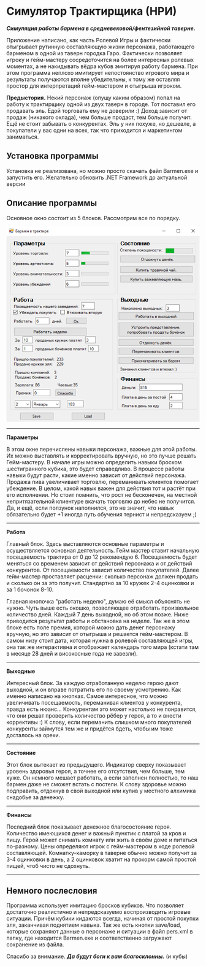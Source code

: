 Симулятор Трактирщика (НРИ)
=====================================
***Симуляция работы бармена в средневековой/фентезийной таверне.***

Приложение написано, как часть Ролевой Игры и фактически отыгрывает рутинную составляющую жизни персонажа, 
работающего барменом в одной из таверн городка Гаро. Фактически позволяет игроку и гейм-мастеру сосредоточится
на более интересных ролевых моментах, а не накидывать вёдра кубов эмитируя работу бармена. При этом программа неплохо 
имитирует непостоянство игрового мира и результаты получаются вполне убедительны, к тому же оставляя простор для интерпретаций 
гейм-мастером и отыгрыша игроком.

**Предыстория.** Некий персонаж (опущу каким образом) попал на работу к трактирщику одной из двух таверн в городе. Тот поставил его 
продавать эль. Едой торговать ему не доверили :) Доход зависит от продаж (никакого оклада), чем больше продаст, тем больше получит.
Ещё не стоит забывать о конкурентах. Эль у них похуже, но дешевле, а покупатели у вас одни на всех, так что приходится и маркетингом 
заниматься.

Установка программы
--------------------------------------
Установка не реализована, но можно просто скачать файл Barmen.exe и запустить его.
Желательно обновить .NET Framework до актуальной версии

Описание программы
--------------------------------------
Основное окно состоит из 5 блоков. Рассмотрим все по порядку.

![](https://github.com/SpaceTranquility/MyWorld_Barmen/blob/master/Images/demo1.png)
***
**Параметры**

В этом окне перечислены навыки персонажа, важные для этой работы. Их можно выставлять и корректировать вручную, но это лучше решать 
Гейм-мастеру. В начале игры можно определить навыки броском шестигранного кубика, это будет справедливо. В процессе работы навыки будут 
расти, какие именно зависит от действий персонажа. Продажа пива увеличивает торговлю, переманивать клиентов помогает убеждение. В целом,
какой навык важен для действия тот и растёт при его исполнении. Но стоит помнить, что рост не бесконечен, на местной непритязательной
клиентуре вкачать торговлю до небес не получится. Да, и ещё, если ползунок наполнился, это не значит, что навык обязательно будет +1
иногда путь обучения тернист и непредсказуем ;) 

***
**Работа**

Главный блок. Здесь выставляются основные параметры и осуществляется основная деятельность. Гейм мастер ставит начальную посещаемость 
трактира от 0 до 12 рекомендую 6. Посещаемость будет меняться со временем зависит от действий персонажа и от действий конкурентов.
От посещаемости зависит количество покупателей. Далее гейм-мастер проставляет расценки: сколько персонаж должен продать и сколько 
он за это получит. Стандартно за 10 кружек 2-4 оцинковки и за 1 бочонок 8-10. 

Главная кнопочка "работать неделю", думаю её смысл 
объяснять не нужно. Чуть выше есть окошко, позволяющее отработать произвольное количество дней. Каждый 7 день выходной, но об этом позже.
Ниже приводится результат работы и обстановка на неделе. Так же в этом блоке есть поле премия, которой можно дать денег персонажу
вручную, но это зависит от отыгрыша и решается гейм-мастером. В самом низу стоит дата, которая нужна в ролевой составляющей игры,
она так же интерактивна и отображает календарь того мира (кстати там в месяце 28 дней и високосные года не завезли).

***
**Выходные**

Интересный блок. За каждую отработанную неделю герою дают выходной, и он вправе потратить его по своему усмотрению. Как именно написано 
на кнопках. Самое интересное, что можно увеличивать посещаемость, переманивая клиентов у конкурента, правда есть нюанс... Конкурентам это
может настолько не понравится, что они решат проверить количество рёбер у героя, а то и внести коррективы :) К слову, если переманить 
слишком много покупателей конкуренты займутся тем же и придётся бдеть, чтобы им тоже досталось на орехи.

***
**Состояние**

Этот блок вытекает из предыдущего. Индикатор сверху показывает уровень здоровья героя, а точнее его отсутствия, чем больше, тем хуже. 
Он немного мешает работать, а если заполнен полностью, то наш бармен даже не сможет встать с постели. К слову здоровье можно подправить,
отдохнув в свой выходной или купив у местного алхимика снадобье за денежку.

***
**Финансы**

Последний блок показывает денежное благосостояние героя. Количество имеющихся денег и важный пунктик с платой за кров и пищу. Герой может 
снимать комнату или жить в своём доме и питаться по-разному. Цены определяют игрок с гейм-мастером в ходе ролевой составляющей. 
Комнатку-каморку в таверне обычно можно получит за 3-4 оцинковки в день, а 2 оцинковок хватит на прокорм самой простой пищей,
чтоб чисто не сдохнуть.
***

**Немного послесловия**
------------------------------
Программа использует имитацию бросков кубиков. Что позволяет достаточно реалистично и непредсказуемо воспроизводить игровые ситуации.
Причём кубики кидаются всегда, начиная от простой покупки эля, заканчивая поднятием навыка. Так же есть кнопки save/load, которые
сохраняют данные о персонаже и ситуации в файл pers.xml в папку, где находится Barmen.exe и соответственно загружают сохранение из файла.

Спасибо за внимание. ***Да будут боги к вам благосклонны.*** (и кубы)



